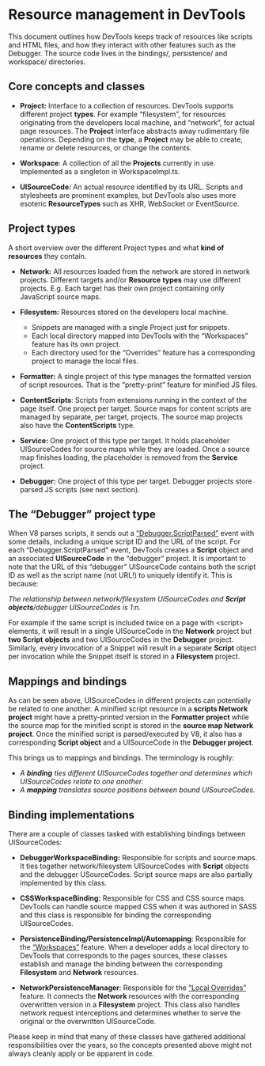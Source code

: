 # Resource management in DevTools

This document outlines how DevTools keeps track of resources like scripts and
HTML files, and how they interact with other features such as the Debugger.
The source code lives in the bindings/, persistence/ and workspace/ directories.

## Core concepts and classes

* **Project:** Interface to a collection of resources. DevTools supports
  different project **types**. For example “filesystem”, for resources
  originating from the developers local machine, and “network”, for actual page
  resources. The **Project** interface abstracts away rudimentary file
  operations. Depending on the **type**, a **Project** may be able to create,
  rename or delete resources, or change the contents.

* **Workspace**: A collection of all the **Projects** currently in use.
  Implemented as a singleton in WorkspaceImpl.ts.

* **UISourceCode:** An actual resource identified by its URL. Scripts and
  stylesheets are prominent examples, but DevTools also uses more esoteric
  **ResourceTypes** such as XHR, WebSocket or EventSource.

## Project types

A short overview over the different Project types and what **kind of resources**
they contain.

* **Network:** All resources loaded from the network are stored in network
  projects. Different targets and/or **Resource** **types** may use different
  projects. E.g. Each target has their own project containing only JavaScript
  source maps.

* **Filesystem:** Resources stored on the developers local machine.
  * Snippets are managed with a single Project just for snippets.
  * Each local directory mapped into DevTools with the “Workspaces” feature has
    its own project.
  * Each directory used for the “Overrides” feature has a corresponding project
    to manage the local files.

* **Formatter:** A single project of this type manages the formatted version of
  script resources. That is the “pretty-print” feature for minified JS files.

* **ContentScripts**: Scripts from extensions running in the context of the page
  itself. One project per target. Source maps for content scripts are managed by
  separate, per target, projects. The source map projects also have the
  **ContentScripts** type.

* **Service:** One project of this type per target. It holds placeholder
  UISourceCodes for source maps while they are loaded. Once a source map
  finishes loading, the placeholder is removed from the **Service** project.

* **Debugger:** One project of this type per target. Debugger projects store
  parsed JS scripts (see next section).

## The “Debugger” project type

When V8 parses scripts, it sends out a
[“Debugger.ScriptParsed”](https://chromedevtools.github.io/devtools-protocol/tot/Debugger/#event-scriptParsed)
event with some details, including a unique script ID and the URL of the script.
For each “Debugger.ScriptParsed” event, DevTools creates a **Script** object and
an associated **UISourceCode** in the “debugger” project. It is important to
note that the URL of this “debugger” UISourceCode contains both the script ID as
well as the script name (not URL!) to uniquely identify it. This is because:

_The relationship between network/filesystem UISourceCodes and **Script**
**objects**/debugger UISourceCodes is 1:n._

For example if the same script is included twice on a page with &lt;script>
elements, it will result in a single UISourceCode in the **Network** project but
**two Script** **objects** and two UISourceCodes in the **Debugger** project.
Similarly, every invocation of a Snippet will result in a separate **Script**
object per invocation while the Snippet itself is stored in a **Filesystem**
project.

## Mappings and bindings

As can be seen above, UISourceCodes in different projects can potentially be
related to one another. A minified script resource in a **scripts Network project**
might have a pretty-printed version in the **Formatter project** while the
source map for the minified script is stored in the **source map Network project**.
Once the minified script is parsed/executed by V8, it also has a corresponding
**Script object** and a UISourceCode in the **Debugger project**.

This brings us to mappings and bindings. The terminology is roughly:

* _A **binding** ties different UISourceCodes together and determines which
  UISourceCodes relate to one another._
* _A **mapping** translates source positions between bound UISourceCodes._

## Binding implementations

There are a couple of classes tasked with establishing bindings between
UISourceCodes:

* **DebuggerWorkspaceBinding:** Responsible for scripts and source maps.
  It ties together network/filesystem UISourceCodes with **Script** objects and
  the debugger USourceCodes. Script source maps are also partially implemented
  by this class.

* **CSSWorkspaceBinding:** Responsible for CSS and CSS source maps. DevTools can
  handle source mapped CSS when it was authored in SASS and this class is
  responsible for binding the corresponding UISourceCodes.

* **PersistenceBinding/PersistenceImpl/Automapping**: Responsible for the
  [“Workspaces”](https://developer.chrome.com/docs/devtools/workspaces/)
  feature. When a developer adds a local directory to DevTools that corresponds
  to the pages sources, these classes establish and manage the binding between
  the corresponding **Filesystem** and **Network** resources.

* **NetworkPersistenceManager**: Responsible for the
  [“Local Overrides”](https://developer.chrome.com/blog/new-in-devtools-65/#overrides)
  feature. It connects the **Network** resources with the corresponding
  overwritten version in a **Filesystem** project. This class also handles
  network request interceptions and determines whether to serve the original or
  the overwritten UISourceCode.

Please keep in mind that many of these classes have gathered additional
responsibilities over the years, so the concepts presented above might not
always cleanly apply or be apparent in code.
